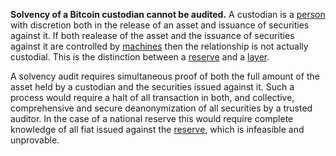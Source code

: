 **Solvency of a Bitcoin custodian cannot be audited.** A custodian is a [person](Glossary#person) with discretion both in the release of an asset and issuance of securities against it. If both realease of the asset and the issuance of securities against it are controlled by [machines](Glossary#machine) then the relationship is not actually custodial. This is the distinction between a [reserve](Reservation-Principle) and a [layer](Glossary#layering).

A solvency audit requires simultaneous proof of both the full amount of the asset held by a custodian and the securities issued against it. Such a process would require a halt of all transaction in both, and collective, comprehensive and secure deanonymization of all securities by a trusted auditor. In the case of a national reserve this would require complete knowledge of all fiat issued against the [reserve](Reservation-Principle), which is infeasible and unprovable.